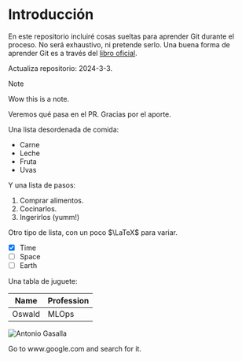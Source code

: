 # Introducción

En este repositorio incluiré cosas sueltas para aprender Git durante el proceso.
No será exhaustivo, ni pretende serlo.
Una buena forma de aprender Git es a través del [libro oficial](www.git-scm.com/book).

Actualiza repositorio: 2024-3-3.

> [!NOTE]
> Wow this is a note.

Veremos qué pasa en el PR.
Gracias por el aporte.

Una lista desordenada de comida:

- Carne
- Leche
- Fruta
- Uvas

Y una lista de pasos:

1. Comprar alimentos.
2. Cocinarlos.
3. Ingerirlos (yumm!)

Otro tipo de lista, con un poco $\LaTeX$ para variar.

- [x] Time
- [ ] Space
- [ ] Earth

Una tabla de juguete:

|Name|Profession|
|---|---|
|Oswald|MLOps|

![Antonio Gasalla](https://upload.wikimedia.org/wikipedia/commons/8/82/Antonio_Gasalla_2016_%28cropped%29.jpg)

<footer>
  Go to www.google.com and search for it.
</footer>

